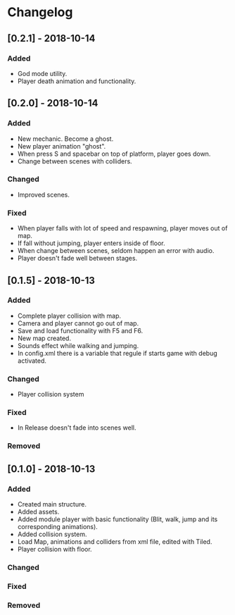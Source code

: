 # Changelog

## [0.2.1] - 2018-10-14
### Added

- God mode utility.
- Player death animation and functionality.

## [0.2.0] - 2018-10-14
### Added

- New mechanic. Become a ghost.
- New player animation "ghost".
- When press S and spacebar on top of platform, player goes down.
- Change between scenes with colliders.

### Changed

- Improved scenes.

### Fixed

- When player falls with lot of speed and respawning, player moves out of map.
- If fall without jumping, player enters inside of floor.
- When change between scenes, seldom happen an error with audio.
- Player doesn't fade well between stages.

## [0.1.5] - 2018-10-13
### Added

- Complete player collision with map.
- Camera and player cannot go out of map.
- Save and load functionality with F5 and F6.
- New map created.
- Sounds effect while walking and jumping.
- In config.xml there is a variable that regule if starts game with debug activated.

### Changed

- Player collision system

### Fixed

- In Release doesn't fade into scenes well.

### Removed

## [0.1.0] - 2018-10-13
### Added

- Created main structure.
- Added assets.
- Added module player with basic functionality (Blit, walk, jump and its corresponding animations).
- Added collision system.
- Load Map, animations and colliders from xml file, edited with Tiled.
- Player collision with floor.

### Changed

### Fixed

### Removed
